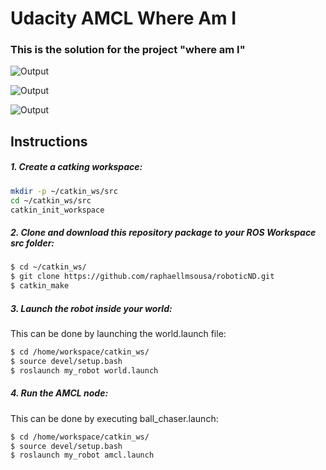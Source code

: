 # Udacity AMCL Where Am I

### This is the solution for the project "where am I"


![Output](https://github.com/raphaellmsousa/roboticND/tree/master/project3/my_robot/video_pics/gif0.gif)

![Output](https://github.com/raphaellmsousa/roboticND/tree/master/project3/my_robot/video_pics/gif1.gif)

![Output](https://github.com/raphaellmsousa/roboticND/tree/master/project3/my_robot/video_pics/gif2.gif)

## Instructions

##### 1. Create a catking workspace:
```sh
mkdir -p ~/catkin_ws/src
cd ~/catkin_ws/src
catkin_init_workspace
```
##### 2. Clone and download this repository package to your ROS Workspace src folder:
```sh
$ cd ~/catkin_ws/
$ git clone https://github.com/raphaellmsousa/roboticND.git 
$ catkin_make

```
##### 3. Launch the robot inside your world:

This can be done by launching the world.launch file:

```sh
$ cd /home/workspace/catkin_ws/
$ source devel/setup.bash
$ roslaunch my_robot world.launch
```

##### 4. Run the AMCL node:

This can be done by executing ball_chaser.launch:

```sh
$ cd /home/workspace/catkin_ws/
$ source devel/setup.bash
$ roslaunch my_robot amcl.launch
```




